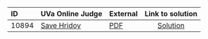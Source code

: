 | ID | UVa Online Judge | External | Link to solution |
|:---|:---|:---|:---:|
| 10894 | [Save Hridoy](https://onlinejudge.org/index.php?option=com_onlinejudge&Itemid=8&category=24&page=show_problem&problem=1835) | [PDF](https://onlinejudge.org/external/108/10894.pdf) | [Solution](https://github.com/versenyi98/uva-solutions/tree/main/solutions/10894%20-%20Save%20Hridoy)|
